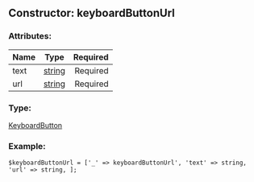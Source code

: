 ## Constructor: keyboardButtonUrl  

### Attributes:

| Name     |    Type       | Required |
|----------|:-------------:|---------:|
|text|[string](../types/string.md) | Required|
|url|[string](../types/string.md) | Required|
### Type: 

[KeyboardButton](../types/KeyboardButton.md)
### Example:

```
$keyboardButtonUrl = ['_' => keyboardButtonUrl', 'text' => string, 'url' => string, ];
```